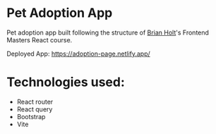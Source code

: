# Pet Adoption App
Pet adoption app built following the structure of [Brian Holt](https://github.com/btholt)'s Frontend Masters React course.

Deployed App: https://adoption-page.netlify.app/

# Technologies used:
- React router
- React query
- Bootstrap
- Vite
